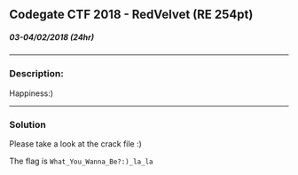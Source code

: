 ## Codegate CTF 2018 - RedVelvet (RE 254pt)
##### 03-04/02/2018 (24hr)
___

### Description: 
Happiness:)

___
### Solution

Please take a look at the crack file :) 

The flag is `What_You_Wanna_Be?:)_la_la`


